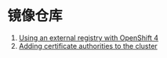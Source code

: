 # 镜像仓库

1. [Using an external registry with OpenShift 4](https://www.underkube.com/posts/2021-02-11-external-registry-ocp/)
2. [Adding certificate authorities to the cluster](https://docs.openshift.com/container-platform/4.13/cicd/builds/setting-up-trusted-ca.html#configmap-adding-ca_setting-up-trusted-ca)
